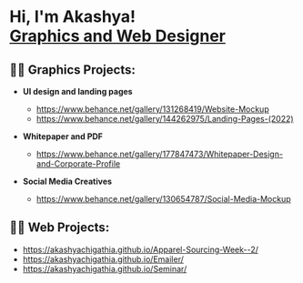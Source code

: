 <h1>Hi, I'm Akashya! <br/><a href="https://github.com/joshmadakor1">Graphics and Web Designer</a></h1>

<h2>👨‍💻 Graphics Projects:</h2>

- <b>UI design and landing pages </b>
  - https://www.behance.net/gallery/131268419/Website-Mockup
  - https://www.behance.net/gallery/144262975/Landing-Pages-(2022)

- <b>Whitepaper and PDF </b>
  - https://www.behance.net/gallery/177847473/Whitepaper-Design-and-Corporate-Profile

- <b>Social Media Creatives</b>
  - https://www.behance.net/gallery/130654787/Social-Media-Mockup
 
<h2>👨‍💻 Web Projects:</h2>

  - https://akashyachigathia.github.io/Apparel-Sourcing-Week--2/<br>
  - https://akashyachigathia.github.io/Emailer/
  - https://akashyachigathia.github.io/Seminar/
